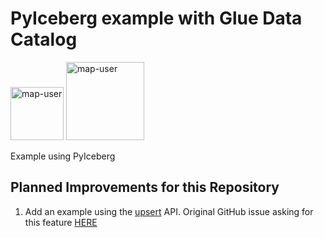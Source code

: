# PyIceberg example with Glue Data Catalog

<img width="85" alt="map-user" src="https://img.shields.io/badge/views-032-green"> <img width="125" alt="map-user" src="https://img.shields.io/badge/unique visits-011-green">

Example using PyIceberg

## Planned Improvements for this Repository
1. Add an example using the [upsert](https://py.iceberg.apache.org/api/#upsert) API. Original GitHub issue asking for this feature [HERE](https://github.com/apache/iceberg-python/issues/402)
